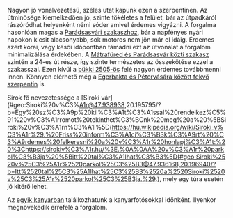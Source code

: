 Nagyon jó vonalvezetésű, széles utat kapunk ezen a szerpentinen. Az útminősége kiemelkedően jó, szinte tökéletes a felület, bár az útpadkáról rászóródhat helyenként némi sóder amivel érdemes vigyázni. A forgalma hasonlóan magas a [Parádsasvári szakaszhoz](#24Paradsasvar), bár a napfényes nyári napokon kicsit alacsonyabb, sok motoros nem jön már el idáig. Érdemes azért korai, vagy késői időpontban támadni ezt az útvonalat a forgalom minimalizálása érdekében. A [Mátrafüred és Parádsasvár közti szakasz](#24Paradsasvar) szintén a 24-es út része, így szinte természetes az összekötése ezzel a szakasszal. Ezen kívül a [bükki 2505-ös](#2505) felé nagyon érdemes továbbmenni innen. Könnyen elérhető még a [Egerbakta és Pétervására között fekvő szerpentin](#EgerbaktaPetervasara) is.

Sirok fő nevezetessége a [Siroki vár](#geo:Siroki%20v%C3%A1r@47.938938,20.195795/?b=Egy%20sz%C3%A9p%20kil%C3%A1t%C3%A1ssal%20rendelkez%C5%91%20v%C3%A1rromot%20tekinthet%C3%BCnk%20meg%20a%20%5BSiroki%20v%C3%A1rn%C3%A1l%5D(https://hu.wikipedia.org/wiki/Siroki_v%C3%A1r%29.%20Friss%20inform%C3%A1ci%C3%B3k%C3%A9rt%20%C3%A9rdemes%20felkeresni%20a%20v%C3%A1r%20honlapj%C3%A1t:%20%3Chttps://sirokiv%C3%A1r.hu/%3E.%0A%0AA%20v%C3%A1r%20parkol%C3%B3ja%20%5Bitt%20tal%C3%A1lhat%C3%B3%5D(#geo:Siroki%2520v%25C3%25A1r%2520parkol%25C3%25B3@47.936168,20.196940/?b=Itt%2520tal%25C3%25A1lhat%25C3%25B3%2520a%2520Siroki%2520v%25C3%25A1r%2520parkol%25C3%25B3ja.%29.), mely egy túra esetén jó kitérő lehet.

Az [egyik kanyarban](#geo:Kanyarfot%C3%B3s%20Pont@47.934592,20.250600/?b=Ide%20id%C5%91nk%C3%A9nt%20kitelep%C3%BCl%20a%20%5BKanyarfot%C3%B3%5D%28https://kanyarfoto.com/hu%29,%20akik%20k%C3%A9pet%20k%C3%A9sz%C3%ADthetnek%20a%20kanyarg%C3%A1sodr%C3%B3l.) találkozhatunk a kanyarfotósokkal időnként. Ilyenkor megnövekedik errefelé a forgalom.
